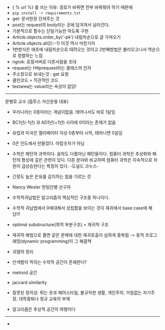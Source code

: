 - { % url %} 를 쓰는 이유: 경로가 바뀌면 전부 바꿔줘야 하기 때문에 
- `pip install -r requirements.txt`
- get: 문서한장 던져주는 것 
- post는 request의 body라는 곳에 담겨져서 날라간다.
- 기본적으로 함수는 단일기능만 하도록 구현
- Article.objects.order_by('-pk') 내림차순으로 글 가져오기
- Article.objects.all()[::-1] 이것 역시 마찬가지 
- 1번방식은 애초에 내림차순으로 데려오는 것이고 2번째방법은 불러오고나서 역순으로 정렬하는 느낌
- ngrok: 로컬서버로 다른사람을 초대
- request는 Httprequest라는 클래스의 인자
- 주소창으로 보내는것 : get 요청
- 클린코드 = 직관적인 코드 
- textarea는 value라는 속성이 없당!

---------------------------------------------------------------------------------

문병로 교수 (옵투스 자산운용 대표)

- 우리나라는 0층이라는 개념이없음. 태어나서도 바로 1살임
- BC1년(-1년) 과 AD1년(+1년) 사이에 0이라는 존재가 없음 
- 유럽과 미국은 엘리베이터 지상 0층부터 시작, 태어나면 0살임 
- 0은 인도에서 만들었다. 아랍숫자가 아님 
- 수학은 패턴의 과학이다. 음악도 다름아닌 패턴들이다. 컴퓨터 과학은 추상화와 패턴의 형성에 깊은 관련이 있다. 다른 분야와 비교하여 컴퓨터 과학은 지속적으로 차원이 급상승한다는 특징이 있다. -도널드 크누스-
- 긴장도 높은 은유를 감지하는 힘을 기르는 것 
- Nancy Wexler 헌팅던병 선구자 
- 수학적귀납법은 알고리즘의 핵심적인 구조중 하나이다.
- 수학적 귀납법에서 0에대해서 성립함을 보이는 것이 재귀에서 base case에 해당!!!
- optimal substructure(최적 부분구조) = 재귀적 구조 
- 재귀적 해법으로 풀면 같은 문제에 대한 재귀호출이 심하게 중복됨 -> 동적 프로그래밍(dynamic programming)이 그 해결책 

- 괴델의 정리
- 인색함이 먹히는 수학적 공간이 존재한다?
- metroid 공간
- jaccard similarity
- 잘못된 창의성: 튀는 옷과 헤어스타일,  불규칙한 생활, 개인주의, 거침없는 자기주장, 대학중퇴나 정규 교육의 부재 
- 알고리즘은 추상적 공간의 여행이다

-----------------------------------------------------------------------------

- 